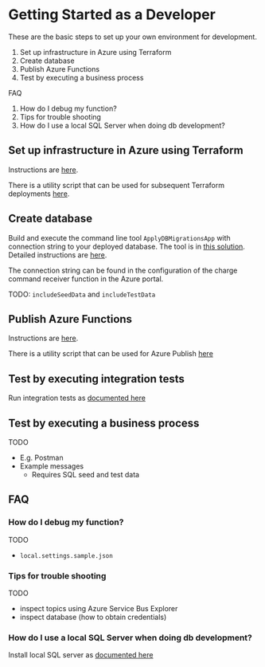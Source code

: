 # Getting Started as a Developer #

These are the basic steps to set up your own environment for development.

1. Set up infrastructure in Azure using Terraform
2. Create database
3. Publish Azure Functions
4. Test by executing a business process

FAQ

1. How do I debug my function?
2. Tips for trouble shooting
3. How do I use a local SQL Server when doing db development?

## Set up infrastructure in Azure using Terraform ##

Instructions are [here](../../build/infrastructure/README.md).

There is a utility script that can be used for subsequent Terraform deployments [here](../../build/infrastructure/deploy-infrastructure-from-localhost.cmd).

## Create database ##

Build and execute the command line tool `ApplyDBMigrationsApp` with connection string to your deployed database. The tool is in [this solution](../../source/GreenEnergyHub.Charges/GreenEnergyHub.Charges.sln). Detailed instructions are [here](../../source/GreenEnergyHub.Charges/source/GreenEnergyHub.Charges.ApplyDBMigrationsApp/README.md).

The connection string can be found in the configuration of the charge command receiver function in the Azure portal.

TODO: `includeSeedData` and `includeTestData`

## Publish Azure Functions ##

Instructions are [here](publish-function-azure-sandbox.md).

There is a utility script that can be used for Azure Publish [here](../../source/GreenEnergyHub.Charges/publish-functions-from-localhost.cmd)

## Test by executing integration tests ##

Run integration tests as [documented here](run-integration-tests-local.md)

## Test by executing a business process ##

TODO

* E.g. Postman
* Example messages
    * Requires SQL seed and test data

## FAQ ##

### How do I debug my function? ###

TODO

* `local.settings.sample.json`

### Tips for trouble shooting ###

TODO

* inspect topics using Azure Service Bus Explorer
* inspect database (how to obtain credentials)

### How do I use a local SQL Server when doing db development? ###

Install local SQL server as [documented here](install-local-sql-server.md)
